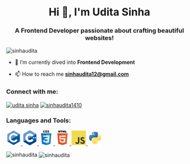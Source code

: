 <h1 align="center">Hi 👋, I'm Udita Sinha</h1>
<h3 align="center">A Frontend Developer passionate about crafting beautiful websites!</h3>

<p align="left"> <img src="https://komarev.com/ghpvc/?username=sinhaudita&label=Profile%20views&color=0e75b6&style=flat" alt="sinhaudita" /> </p>

- 🌱 I’m currently dived into **Frontend Development**

- 📫 How to reach me **sinhaudita12@gmail.com**

<h3 align="left">Connect with me:</h3>
<p align="left">
<a href="https://linkedin.com/in/udita sinha" target="blank"><img align="center" src="https://raw.githubusercontent.com/rahuldkjain/github-profile-readme-generator/master/src/images/icons/Social/linked-in-alt.svg" alt="udita sinha" height="30" width="40" /></a>
<a href="https://instagram.com/sinhaudita1410" target="blank"><img align="center" src="https://raw.githubusercontent.com/rahuldkjain/github-profile-readme-generator/master/src/images/icons/Social/instagram.svg" alt="sinhaudita1410" height="30" width="40" /></a>
</p>

<h3 align="left">Languages and Tools:</h3>
<p align="left"> <a href="https://www.cprogramming.com/" target="_blank" rel="noreferrer"> <img src="https://raw.githubusercontent.com/devicons/devicon/master/icons/c/c-original.svg" alt="c" width="40" height="40"/> </a> <a href="https://www.w3schools.com/cpp/" target="_blank" rel="noreferrer"> <img src="https://raw.githubusercontent.com/devicons/devicon/master/icons/cplusplus/cplusplus-original.svg" alt="cplusplus" width="40" height="40"/> </a> <a href="https://www.w3schools.com/css/" target="_blank" rel="noreferrer"> <img src="https://raw.githubusercontent.com/devicons/devicon/master/icons/css3/css3-original-wordmark.svg" alt="css3" width="40" height="40"/> </a> <a href="https://www.w3.org/html/" target="_blank" rel="noreferrer"> <img src="https://raw.githubusercontent.com/devicons/devicon/master/icons/html5/html5-original-wordmark.svg" alt="html5" width="40" height="40"/> </a> <a href="https://developer.mozilla.org/en-US/docs/Web/JavaScript" target="_blank" rel="noreferrer"> <img src="https://raw.githubusercontent.com/devicons/devicon/master/icons/javascript/javascript-original.svg" alt="javascript" width="40" height="40"/> </a> <a href="https://www.python.org" target="_blank" rel="noreferrer"> <img src="https://raw.githubusercontent.com/devicons/devicon/master/icons/python/python-original.svg" alt="python" width="40" height="40"/> </a> </p>

<p><img align="left" src="https://github-readme-stats.vercel.app/api/top-langs?username=sinhaudita&show_icons=true&locale=en&layout=compact" alt="sinhaudita" /></p>

<p>&nbsp;<img align="center" src="https://github-readme-stats.vercel.app/api?username=sinhaudita&show_icons=true&locale=en" alt="sinhaudita" /></p>
